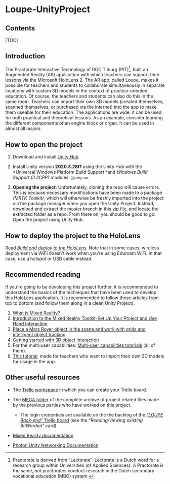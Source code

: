 # Loupe-UnityProject

## Contents

[TOC]

## Introduction

The Practorate Interactive Technology of ROC Tilburg (PIT)[^1], built an Augmented Reality (AR) application with which teachers can support their lessons via the Microsoft HoloLens 2. The AR app, called Loupe, makes it possible for teachers and students to collaborate simultaneously in separate locations with custom 3D models in the context of practice-oriented education. Of course, the teachers and students can also do this in the same room. Teachers can import their own 3D models (created themselves, scanned themselves, or purchased via the internet) into the app to make them useable for their education. The applications are wide; it can be used for both practical and theoretical lessons. As an example, consider learning the different components of an engine block or organ. It can be used in almost all majors.

## How to open the project

1. Download and install [Unity Hub](https://unity3d.com/get-unity/download).

2. Install Unity version **2020.3.28f1** using the Unity Hub with the *Universal Windows Platform Build Support *and *Windows Build Support (IL2CPP)* modules: <img src="https://docs.microsoft.com/en-us/windows/mixed-reality/develop/images/unity_install_option_uwp.png" alt="Unity Hub" style="zoom: 67%;" />

3. **Opening the project**: Unfortunately, cloning the repo will cause errors. This is because necessary modifications have been made to a package *(MRTK Toolkit)*, which will otherwise be freshly imported into the project via the package manager when you open the Unity Project. Instead, download and extract the master branch in [this zip file](https://mega.nz/file/5lhX2D5S#BQpRrhTQya5r2ICyqi9jnTvOPn1oF9B0Zzdy8Vm7aGU), and locate the extracted folder as a repo. From there on, you should be good to go. Open the project using Unity Hub.

   

## How to deploy the project to the HoloLens

Read *[Build and deploy to the HoloLens](https://docs.microsoft.com/en-us/windows/mixed-reality/develop/unity/build-and-deploy-to-hololens).* Note that in some cases, wireless deployment via WiFi doesn't work when you're using Eduroam WiFi. In that case, use a hotspot or USB cable instead.

## Recommended reading

If you're going to be developing this project further, it is recommended to understand the basics of the techniques that have been used to develop this HoloLens application. It is recommended to follow these articles from top to bottom (and follow them along in a clean Unity Project).

1. [What is Mixed Reality?](https://docs.microsoft.com/en-us/windows/mixed-reality/discover/mixed-reality)
2. [Introduction to the Mixed Reality Toolkit-Set Up Your Project and Use Hand Interaction](https://docs.microsoft.com/en-us/learn/modules/learn-mrtk-tutorials/)
3. [Place a Mars Rover object in the scene and work with grids and intelligent object tracking](https://docs.microsoft.com/en-us/learn/modules/place-scene-objects/)
4. [Getting started with 3D object interaction](https://docs.microsoft.com/en-us/learn/modules/get-started-with-object-interaction/)
5. For the multi-user capabilities: [Multi-user capabilities tutorials](https://docs.microsoft.com/en-us/windows/mixed-reality/develop/unity/tutorials/mr-learning-sharing-01) (all of them).
6. <u>This tutorial</u>, made for teachers who want to import their own 3D models for usage in the app.

## Other useful resources

- The [Trello workspace](https://trello.com/invite/pitloupe/67b741f09ae7b03bc8c735ab7a7fd754) in which you can create your Trello board.

- The [MEGA folder](https://mega.nz/fm/R1xjSARQ) of the complete archive of project related files made by the previous parties who have worked on this project.

  - The login credentials are available on the the backlog of the [*"LOUPE Back-end"* Trello board](https://trello.com/invite/b/RDldlSvD/d8eacfb31fe860fc04242fa5c6e73b60/loupe-back-end) (see the *"Reading/viewing existing BitWarden"* card).

- [Mixed Reality documentation](https://docs.microsoft.com/en-us/windows/mixed-reality/)

- [Photon Unity Networking Documentation](https://doc.photonengine.com/en-us/pun/current/getting-started/pun-intro)

  

[^1]: Practorate is derived from "Lectorate". Lectorate is a Dutch word for a research group within Universities (of Applied Sciences). A Practorate is the same, but practorates conduct research in the Dutch secondary vocational education (MBO) system.

